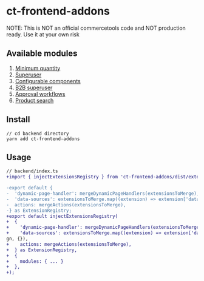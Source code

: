 # ct-frontend-addons

NOTE:
This is NOT an official commercetools code and NOT production ready. Use it at your own risk

## Available modules
1. [Minimum quantity](src/minimum-quantity/README.md)
1. [Superuser](src/superuser/README.md)
1. [Configurable components](src/configurable-products/README.md)
1. [B2B superuser](src/superuser-b2b/README.md)
1. [Approval workflows](src/approval-workflows/README.md)
1. [Product search](src/product-search/README.md)

## Install
```
// cd backend directory
yarn add ct-frontend-addons
```

## Usage

```diff
// backend/index.ts
+import { injectExtensionsRegistry } from 'ct-frontend-addons/dist/extensions';

-export default {
-  'dynamic-page-handler': mergeDynamicPageHandlers(extensionsToMerge),
-  'data-sources': extensionsToMerge.map((extension) => extension['data-sources'] || {}).reduce(Object.assign, {}),
-  actions: mergeActions(extensionsToMerge),
-} as ExtensionRegistry;
+export default injectExtensionsRegistry(
+  {
+    'dynamic-page-handler': mergeDynamicPageHandlers(extensionsToMerge),
+    'data-sources': extensionsToMerge.map((extension) => extension['data-sources'] || {}).reduce(Object.assi
gn, {}),
+    actions: mergeActions(extensionsToMerge),
+  } as ExtensionRegistry,
+  {
+    modules: { ... }
+  },
+);
```
